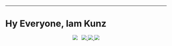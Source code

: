 <!--
**KunzxD404/KunzxD404** is a ✨ _special_ ✨ repository because its `README.md` (this file) appears on your GitHub profile.

Here are some ideas to get you started:

- 🔭 I’m currently working on ...
- 🌱 I’m currently learning ...
- 👯 I’m looking to collaborate on ...
- 🤔 I’m looking for help with ...
- 💬 Ask me about ...
- 📫 How to reach me: ...
- 😄 Pronouns: ...
- ⚡ Fun fact: ...
-->

-------
# Hy Everyone, Iam Kunz
<p align="center">
<a href="https://github.com/KunzxD404"><img src="https://telegra.ph/file/07842db8869f027507b98.jpg"></a>&nbsp;&nbsp;
<a href="https://instagram.com/iam_kunzx"><img src="https://img.shields.io/badge/Instagram-E4405F?style=for-the-badge&logo=instagram&logoColor=white"/> 
<a href="https://wa.me/6287778886786"><img src="https://img.shields.io/badge/WhatsApp-25D366?style=for-the-badge&logo=whatsapp&logoColor=white"/>
<a href="https://youtube.com/channel/UCUzeU3gvoQPV1joakMUOTtg"><img src="https://img.shields.io/badge/YouTube-KunzxD-ff0000?style=for-the-badge&logo=youtube&logoColor=ff0000&link=https://youtube.com/channel/UCUzeU3gvoQPV1joakMUOTtg" /></a>
